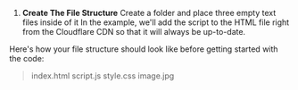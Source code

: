 1. **Create The File Structure**
Create a folder and place three empty text files inside of it
In the example, we'll add the script to the HTML file right from the Cloudflare CDN so that it will always be up-to-date.

Here's how your file structure should look like before getting started with the code:
>index.html
>script.js
>style.css
>image.jpg
